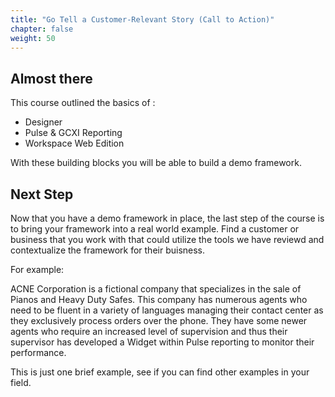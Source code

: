 ```yaml
---
title: "Go Tell a Customer-Relevant Story (Call to Action)"
chapter: false
weight: 50
---
```

## Almost there

This course outlined the basics of :
- Designer
- Pulse & GCXI Reporting
- Workspace Web Edition

With these building blocks you will be able to build a demo framework.

## Next Step

Now that you have a demo framework in place, the last step of the course is to bring your framework into a real world example. 
Find a customer or business that you work with that could utilize the tools we have reviewd and contextualize the framework for their buisness. 

For example: 

ACNE Corporation is a fictional company that specializes in the sale of Pianos and Heavy Duty Safes. 
This company has numerous agents who need to be fluent in a variety of languages managing their contact center as they exclusively process orders over the phone. 
They have some newer agents who require an increased level of supervision and thus their supervisor has developed a Widget within Pulse reporting to monitor their performance.

This is just one brief example, see if you can find other examples in your field. 
